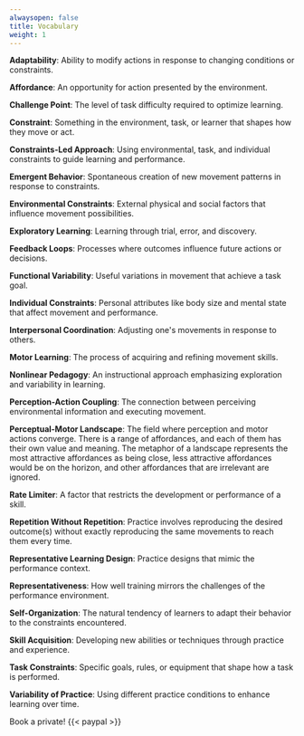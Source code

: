 ```yaml
---
alwaysopen: false
title: Vocabulary
weight: 1
---
```


**Adaptability**: Ability to modify actions in response to changing conditions or constraints.

**Affordance**: An opportunity for action presented by the environment.

**Challenge Point**: The level of task difficulty required to optimize learning.

**Constraint**: Something in the environment, task, or learner that shapes how they move or act.

**Constraints-Led Approach**: Using environmental, task, and individual constraints to guide learning and performance.

**Emergent Behavior**: Spontaneous creation of new movement patterns in response to constraints.

**Environmental Constraints**: External physical and social factors that influence movement possibilities.

**Exploratory Learning**: Learning through trial, error, and discovery.

**Feedback Loops**: Processes where outcomes influence future actions or decisions.

**Functional Variability**: Useful variations in movement that achieve a task goal.

**Individual Constraints**: Personal attributes like body size and mental state that affect movement and performance.

**Interpersonal Coordination**: Adjusting one's movements in response to others.

**Motor Learning**: The process of acquiring and refining movement skills.

**Nonlinear Pedagogy**: An instructional approach emphasizing exploration and variability in learning.

**Perception-Action Coupling**: The connection between perceiving environmental information and executing movement.

**Perceptual-Motor Landscape**: The field where perception and motor actions converge. There is a range of affordances, and each of them has their own value and meaning. The metaphor of a landscape represents the most attractive affordances as being close, less attractive affordances would be on the horizon, and other affordances that are irrelevant are ignored.

**Rate Limiter**: A factor that restricts the development or performance of a skill.

**Repetition Without Repetition**: Practice involves reproducing the desired outcome(s) without exactly reproducing the same movements to reach them every time.

**Representative Learning Design**: Practice designs that mimic the performance context.

**Representativeness**: How well training mirrors the challenges of the performance environment.

**Self-Organization**: The natural tendency of learners to adapt their behavior to the constraints encountered.

**Skill Acquisition**: Developing new abilities or techniques through practice and experience.

**Task Constraints**: Specific goals, rules, or equipment that shape how a task is performed.

**Variability of Practice**: Using different practice conditions to enhance learning over time.

Book a private!
{{< paypal >}}
